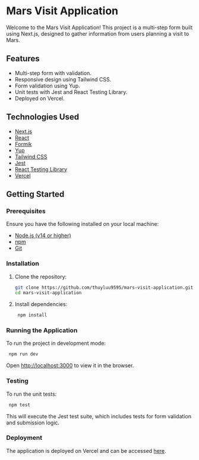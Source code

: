 # Mars Visit Application

Welcome to the Mars Visit Application! This project is a multi-step form built using Next.js, designed to gather information from users planning a visit to Mars.

## Features

- Multi-step form with validation.
- Responsive design using Tailwind CSS.
- Form validation using Yup.
- Unit tests with Jest and React Testing Library.
- Deployed on Vercel.

## Technologies Used

- [Next.js](https://nextjs.org/)
- [React](https://reactjs.org/)
- [Formik](https://formik.org/)
- [Yup](https://github.com/jquense/yup)
- [Tailwind CSS](https://tailwindcss.com/)
- [Jest](https://jestjs.io/)
- [React Testing Library](https://testing-library.com/docs/react-testing-library/intro/)
- [Vercel](https://vercel.com/)

## Getting Started

### Prerequisites
Ensure you have the following installed on your local machine:

- [Node.js (v14 or higher)](https://nodejs.org/)
- [npm](https://www.npmjs.com)
- [Git](https://git-scm.com/)

### Installation
1. Clone the repository:
   ```sh
   git clone https://github.com/thuyluu9595/mars-visit-application.git
   cd mars-visit-application
   ```
2. Install dependencies:
   ```sh
    npm install
   ```

### Running the Application
To run the project in development mode:
   ```sh
    npm run dev
   ```
Open [http://localhost:3000](http://localhost:3000) to view it in the browser.

### Testing
To run the unit tests:
   ```sh
    npm test
   ```
This will execute the Jest test suite, which includes tests for form validation and submission logic.

### Deployment
The application is deployed on Vercel and can be accessed [here](https://mars-visit-application-ver01-lyhtu76z8-thuy-luus-projects.vercel.app/).




